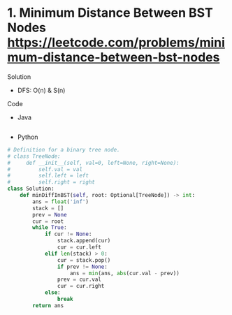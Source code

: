 # 1. Minimum Distance Between BST Nodes https://leetcode.com/problems/minimum-distance-between-bst-nodes

Solution

- DFS: O(n) & S(n)

Code

- Java

```java

```

- Python

```python
# Definition for a binary tree node.
# class TreeNode:
#     def __init__(self, val=0, left=None, right=None):
#         self.val = val
#         self.left = left
#         self.right = right
class Solution:
    def minDiffInBST(self, root: Optional[TreeNode]) -> int:
        ans = float('inf')
        stack = []
        prev = None
        cur = root
        while True:
            if cur != None:
                stack.append(cur)
                cur = cur.left
            elif len(stack) > 0:
                cur = stack.pop()
                if prev != None:
                    ans = min(ans, abs(cur.val - prev))
                prev = cur.val
                cur = cur.right
            else:
                break
        return ans
```